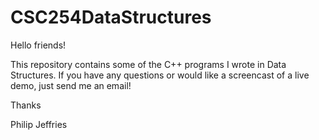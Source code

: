 # CSC254DataStructures
Hello friends!

This repository contains some of the C++ programs I wrote in Data Structures.  If you have any questions or would like 
a screencast of a live demo, just send me an email!

Thanks

Philip Jeffries
